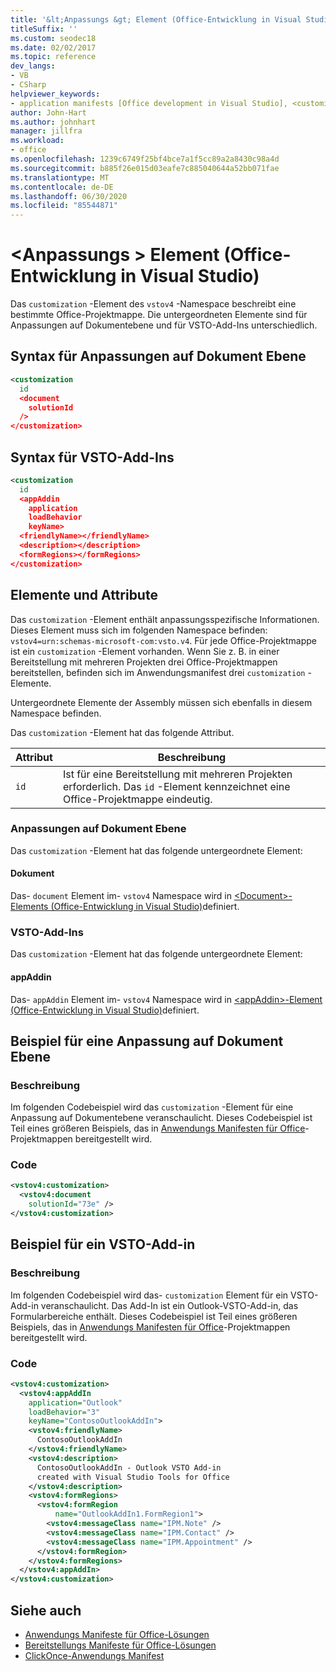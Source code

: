 ```yaml
---
title: '&lt;Anpassungs &gt; Element (Office-Entwicklung in Visual Studio)'
titleSuffix: ''
ms.custom: seodec18
ms.date: 02/02/2017
ms.topic: reference
dev_langs:
- VB
- CSharp
helpviewer_keywords:
- application manifests [Office development in Visual Studio], <customization> element
author: John-Hart
ms.author: johnhart
manager: jillfra
ms.workload:
- office
ms.openlocfilehash: 1239c6749f25bf4bce7a1f5cc89a2a8430c98a4d
ms.sourcegitcommit: b885f26e015d03eafe7c885040644a52bb071fae
ms.translationtype: MT
ms.contentlocale: de-DE
ms.lasthandoff: 06/30/2020
ms.locfileid: "85544871"
---
```

# <a name="ltcustomizationgt-element-office-development-in-visual-studio"></a>&lt;Anpassungs &gt; Element (Office-Entwicklung in Visual Studio)
  Das `customization` -Element des `vstov4` -Namespace beschreibt eine bestimmte Office-Projektmappe. Die untergeordneten Elemente sind für Anpassungen auf Dokumentebene und für VSTO-Add-Ins unterschiedlich.

## <a name="syntax-for-document-level-customizations"></a>Syntax für Anpassungen auf Dokument Ebene

```xml
<customization
  id
  <document
    solutionId
  />
</customization>
```

## <a name="syntax-for-vsto-add-ins"></a>Syntax für VSTO-Add-Ins

```xml
<customization
  id
  <appAddin
    application
    loadBehavior
    keyName>
  <friendlyName></friendlyName>
  <description></description>
  <formRegions></formRegions>
</customization>
```

## <a name="elements-and-attributes"></a>Elemente und Attribute
 Das `customization` -Element enthält anpassungsspezifische Informationen. Dieses Element muss sich im folgenden Namespace befinden: `vstov4=urn:schemas-microsoft-com:vsto.v4`. Für jede Office-Projektmappe ist ein `customization` -Element vorhanden. Wenn Sie z. B. in einer Bereitstellung mit mehreren Projekten drei Office-Projektmappen bereitstellen, befinden sich im Anwendungsmanifest drei `customization` -Elemente.

 Untergeordnete Elemente der Assembly müssen sich ebenfalls in diesem Namespace befinden.

 Das `customization` -Element hat das folgende Attribut.

|Attribut|Beschreibung|
|---------------|-----------------|
|`id`|Ist für eine Bereitstellung mit mehreren Projekten erforderlich. Das `id` -Element kennzeichnet eine Office-Projektmappe eindeutig.|

### <a name="document-level-customizations"></a>Anpassungen auf Dokument Ebene
 Das `customization` -Element hat das folgende untergeordnete Element:

#### <a name="document"></a>Dokument
 Das- `document` Element im- `vstov4` Namespace wird in [&#60;Document&#62;-Elements &#40;Office-Entwicklung in Visual Studio&#41;](../vsto/document-element-office-development-in-visual-studio.md)definiert.

### <a name="vsto-add-ins"></a>VSTO-Add-Ins
 Das `customization` -Element hat das folgende untergeordnete Element:

#### <a name="appaddin"></a>appAddin
 Das- `appAddin` Element im- `vstov4` Namespace wird in [&#60;appAddin&#62;-Element &#40;Office-Entwicklung in Visual Studio&#41;](../vsto/appaddin-element-office-development-in-visual-studio.md)definiert.

## <a name="example-of-a-document-level-customization"></a>Beispiel für eine Anpassung auf Dokument Ebene

### <a name="description"></a>Beschreibung
 Im folgenden Codebeispiel wird das `customization` -Element für eine Anpassung auf Dokumentebene veranschaulicht. Dieses Codebeispiel ist Teil eines größeren Beispiels, das in [Anwendungs Manifesten für Office](../vsto/application-manifests-for-office-solutions.md)-Projektmappen bereitgestellt wird.

### <a name="code"></a>Code

```xml
<vstov4:customization>
  <vstov4:document
    solutionId="73e" />
</vstov4:customization>
```

## <a name="example-of-a-vsto-add-in"></a>Beispiel für ein VSTO-Add-in

### <a name="description"></a>Beschreibung
 Im folgenden Codebeispiel wird das- `customization` Element für ein VSTO-Add-in veranschaulicht. Das Add-In ist ein Outlook-VSTO-Add-in, das Formularbereiche enthält. Dieses Codebeispiel ist Teil eines größeren Beispiels, das in [Anwendungs Manifesten für Office](../vsto/application-manifests-for-office-solutions.md)-Projektmappen bereitgestellt wird.

### <a name="code"></a>Code

```xml
<vstov4:customization>
  <vstov4:appAddIn
    application="Outlook"
    loadBehavior="3"
    keyName="ContosoOutlookAddIn">
    <vstov4:friendlyName>
      ContosoOutlookAddIn
    </vstov4:friendlyName>
    <vstov4:description>
      ContosoOutlookAddIn - Outlook VSTO Add-in
      created with Visual Studio Tools for Office
    </vstov4:description>
    <vstov4:formRegions>
      <vstov4:formRegion
          name="OutlookAddIn1.FormRegion1">
        <vstov4:messageClass name="IPM.Note" />
        <vstov4:messageClass name="IPM.Contact" />
        <vstov4:messageClass name="IPM.Appointment" />
      </vstov4:formRegion>
    </vstov4:formRegions>
  </vstov4:appAddIn>
</vstov4:customization>
```

## <a name="see-also"></a>Siehe auch

- [Anwendungs Manifeste für Office-Lösungen](../vsto/application-manifests-for-office-solutions.md)
- [Bereitstellungs Manifeste für Office-Lösungen](../vsto/deployment-manifests-for-office-solutions.md)
- [ClickOnce-Anwendungs Manifest](../deployment/clickonce-application-manifest.md)